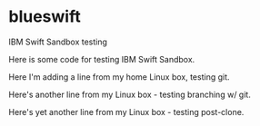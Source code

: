 # blueswift
IBM Swift Sandbox testing

Here is some code for testing IBM Swift Sandbox.

Here I'm adding a line from my home Linux box, testing git.

Here's another line from my Linux box - testing branching w/ git.

Here's yet another line from my Linux box - testing post-clone.
